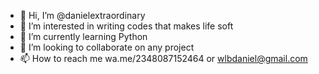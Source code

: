 - 👋 Hi, I’m @danielextraordinary
- 👀 I’m interested in writing codes that makes life soft
- 🌱 I’m currently learning Python
- 💞️ I’m looking to collaborate on any project
- 📫 How to reach me wa.me/2348087152464 or wlbdaniel@gmail.com

<!---
danielextraordinary/danielextraordinary is a ✨ special ✨ repository because its `README.md` (this file) appears on your GitHub profile.
You can click the Preview link to take a look at your changes.
--->
